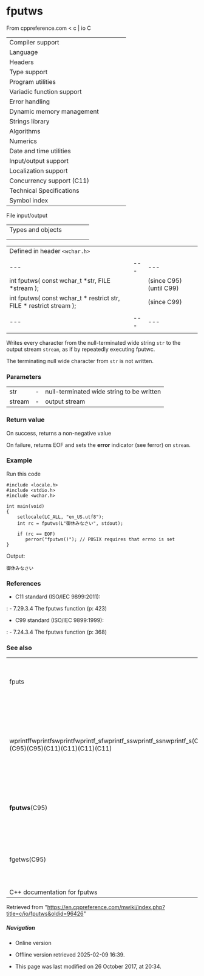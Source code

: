 # fputws

From cppreference.com
< c‎ | io
 C

|  |  |  |  |  |
| --- | --- | --- | --- | --- |
| Compiler support | | | | |
| Language | | | | |
| Headers | | | | |
| Type support | | | | |
| Program utilities | | | | |
| Variadic function support | | | | |
| Error handling | | | | |
| Dynamic memory management | | | | |
| Strings library | | | | |
| Algorithms | | | | |
| Numerics | | | | |
| Date and time utilities | | | | |
| Input/output support | | | | |
| Localization support | | | | |
| Concurrency support (C11) | | | | |
| Technical Specifications | | | | |
| Symbol index | | | | |

 File input/output

|  |  |  |  |  |
| --- | --- | --- | --- | --- |
| Types and objects | | | | |
| |  |  |  |  |  |  |  |  |  |  |  |  |  |  |  |  |  |  |  |  |  |  | | --- | --- | --- | --- | --- | --- | --- | --- | --- | --- | --- | --- | --- | --- | --- | --- | --- | --- | --- | --- | --- | --- | | |  |  |  |  |  | | --- | --- | --- | --- | --- | | stdinstdoutstderr | | | | | | |  |  |  |  |  | | --- | --- | --- | --- | --- | | FILE | | | | | | fpos_t | | | | | |  | | | | | | |
| |  |  |  |  |  | | --- | --- | --- | --- | --- | | Functions | | | | | | File access | | | | | | |  |  |  |  |  | | --- | --- | --- | --- | --- | | fopenfopen_s(C11) | | | | | | freopenfreopen_s(C11) | | | | | | fwide(C95) | | | | | | |  |  |  |  |  | | --- | --- | --- | --- | --- | | setbuf | | | | | | setvbuf | | | | | | fclose | | | | | | fflush | | | | | |  | | | | | | | Unformatted input/output | | | | | | |  |  |  |  |  | | --- | --- | --- | --- | --- | | fgetc | | | | | | fgets | | | | | | fputc | | | | | | fputs | | | | | | getchar | | | | | | getsgets_s(until C11)(C11) | | | | | | putchar | | | | | | puts | | | | | | ungetc | | | | | | |  |  |  |  |  | | --- | --- | --- | --- | --- | | fgetwcgetwc(C95)(C95) | | | | | | fgetws(C95) | | | | | | fputwcputwc(C95)(C95) | | | | | | ****fputws****(C95) | | | | | | getwchar(C95) | | | | | | putwchar(C95) | | | | | | ungetwc(C95) | | | | | |  | | | | | | | Formatted input | | | | | | |  |  |  |  |  | | --- | --- | --- | --- | --- | | scanffscanfsscanfscanf_sfscanf_ssscanf_s(C11)(C11)(C11) | | | | | | wscanffwscanfswscanfwscanf_sfwscanf_sswscanf_s(C95)(C95)(C95)(C11)(C11)(C11) | | | | | | |  |  |  |  |  | | --- | --- | --- | --- | --- | | vscanfvfscanfvsscanfvscanf_svfscanf_svsscanf_s(C99)(C99)(C99)(C11)(C11)(C11) | | | | | | vwscanfvfwscanfvswscanfvwscanf_svfwscanf_svswscanf_s(C99)(C99)(C99)(C11)(C11)(C11) | | | | | | | |  |  |  |  |  | | --- | --- | --- | --- | --- | | Direct input/output | | | | | | |  |  |  |  |  | | --- | --- | --- | --- | --- | | fread | | | | | | |  |  |  |  |  | | --- | --- | --- | --- | --- | | fwrite | | | | | | | Formatted output | | | | | | |  |  |  |  |  | | --- | --- | --- | --- | --- | | printffprintfsprintfsnprintfprintf_sfprintf_ssprintf_ssnprintf_s(C99)(C11)(C11)(C11)(C11) | | | | | | wprintffwprintfswprintfwprintf_sfwprintf_sswprintf_ssnwprintf_s(C95)(C95)(C95)(C11)(C11)(C11)(C11) | | | | | | |  |  |  |  |  | | --- | --- | --- | --- | --- | | vprintfvfprintfvsprintfvsnprintfvprintf_svfprintf_svsprintf_svsnprintf_s(C99)(C11)(C11)(C11)(C11) | | | | | | vwprintfvfwprintfvswprintfvwprintf_svfwprintf_svswprintf_svsnwprintf_s(C95)(C95)(C95)(C11)(C11)(C11)(C11) | | | | | | | File positioning | | | | | | |  |  |  |  |  | | --- | --- | --- | --- | --- | | ftell | | | | | | fgetpos | | | | | | fseek | | | | | | |  |  |  |  |  | | --- | --- | --- | --- | --- | | fsetpos | | | | | | rewind | | | | | |  | | | | | | | Error handling | | | | | | |  |  |  |  |  | | --- | --- | --- | --- | --- | | clearerr | | | | | | feof | | | | | | |  |  |  |  |  | | --- | --- | --- | --- | --- | | ferror | | | | | | perror | | | | | | | Operations on files | | | | | | |  |  |  |  |  | | --- | --- | --- | --- | --- | | remove | | | | | | tmpfiletmpfile_s(C11) | | | | | | |  |  |  |  |  | | --- | --- | --- | --- | --- | | rename | | | | | | tmpnamtmpnam_s(C11) | | | | | | |

|  |  |  |
| --- | --- | --- |
| Defined in header `<wchar.h>` |  |  |
|  |  |  |
| --- | --- | --- |
| int fputws( const wchar_t \*str, FILE \*stream ); |  | (since C95)  (until C99) |
| int fputws( const wchar_t \* restrict str, FILE \* restrict stream ); |  | (since C99) |
|  |  |  |
| --- | --- | --- |
|  |  |  |

Writes every character from the null-terminated wide string `str` to the output stream `stream`, as if by repeatedly executing fputwc.

The terminating null wide character from `str` is not written.

### Parameters

|  |  |  |
| --- | --- | --- |
| str | - | null-terminated wide string to be written |
| stream | - | output stream |

### Return value

On success, returns a non-negative value

On failure, returns EOF and sets the **error** indicator (see ferror) on `stream`.

### Example

Run this code

```
#include <locale.h>
#include <stdio.h>
#include <wchar.h>
 
int main(void)
{
    setlocale(LC_ALL, "en_US.utf8");
    int rc = fputws(L"御休みなさい", stdout);
 
    if (rc == EOF)
       perror("fputws()"); // POSIX requires that errno is set
}

```

Output:

```
御休みなさい

```

### References

- C11 standard (ISO/IEC 9899:2011):

:   - 7.29.3.4 The fputws function (p: 423)

- C99 standard (ISO/IEC 9899:1999):

:   - 7.24.3.4 The fputws function (p: 368)

### See also

|  |  |
| --- | --- |
| fputs | writes a character string to a file stream   (function) |
| wprintffwprintfswprintfwprintf_sfwprintf_sswprintf_ssnwprintf_s(C95)(C95)(C95)(C11)(C11)(C11)(C11) | prints formatted wide character output to stdout, a file stream or a buffer   (function) |
| ****fputws****(C95) | writes a wide string to a file stream   (function) |
| fgetws(C95) | gets a wide string from a file stream   (function) |
| C++ documentation for fputws | |

Retrieved from "<https://en.cppreference.com/mwiki/index.php?title=c/io/fputws&oldid=96426>"

##### Navigation

- Online version
- Offline version retrieved 2025-02-09 16:39.

- This page was last modified on 26 October 2017, at 20:34.